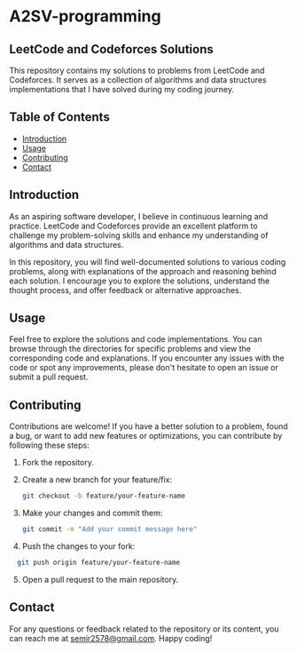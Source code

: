 # A2SV-programming
## LeetCode and Codeforces Solutions

This repository contains my solutions to problems from LeetCode and Codeforces. It serves as a collection of algorithms and data structures implementations that I have solved during my coding journey.

## Table of Contents

- [Introduction](#introduction)
- [Usage](#usage)
- [Contributing](#contributing)
- [Contact](#contact)

## Introduction

As an aspiring software developer, I believe in continuous learning and practice. LeetCode and Codeforces provide an excellent platform to challenge my problem-solving skills and enhance my understanding of algorithms and data structures.

In this repository, you will find well-documented solutions to various coding problems, along with explanations of the approach and reasoning behind each solution. I encourage you to explore the solutions, understand the thought process, and offer feedback or alternative approaches.

## Usage

Feel free to explore the solutions and code implementations. You can browse through the directories for specific problems and view the corresponding code and explanations. If you encounter any issues with the code or spot any improvements, please don't hesitate to open an issue or submit a pull request.

## Contributing

Contributions are welcome! If you have a better solution to a problem, found a bug, or want to add new features or optimizations, you can contribute by following these steps:

1. Fork the repository.

2. Create a new branch for your feature/fix:

   ```bash
   git checkout -b feature/your-feature-name
   ```
3. Make your changes and commit them:
   ```bash
   git commit -m "Add your commit message here"
   ```
4. Push the changes to your fork:
  ```bash
    git push origin feature/your-feature-name
  ```
5. Open a pull request to the main repository.


## Contact
For any questions or feedback related to the repository or its content, you can reach me at semir2578@gmail.com. Happy coding!
